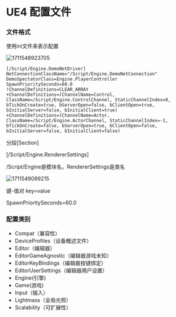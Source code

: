 # UE4 配置文件

### 文件格式
使用ini文件来表示配置

![1711548923705](https://github.com/3161906110/zhk/assets/46776443/1840e946-a36d-40eb-92ac-5292c9ff2d90)

````
[/Script/Engine.DemoNetDriver]
NetConnectionClassName="/Script/Engine.DemoNetConnection"
DemoSpectatorClass=Engine.PlayerController
SpawnPrioritySeconds=60.0
!ChannelDefinitions=CLEAR_ARRAY
+ChannelDefinitions=(ChannelName=Control, ClassName=/Script/Engine.ControlChannel, StaticChannelIndex=0, bTickOnCreate=true, bServerOpen=false, bClientOpen=true, bInitialServer=false, bInitialClient=true)
+ChannelDefinitions=(ChannelName=Actor, ClassName=/Script/Engine.ActorChannel, StaticChannelIndex=-1, bTickOnCreate=false, bServerOpen=true, bClientOpen=false, bInitialServer=false, bInitialClient=false)
````
 分段[Section]
 
[/Script/Engine.RendererSettings]

/Script/Engine是模块名，RendererSettings是类名

![1711549099215](https://github.com/3161906110/zhk/assets/46776443/f62ea85f-9efb-40ca-9adc-e71d46b84529)

键-值对 key=value

SpawnPrioritySeconds=60.0

### 配置类别
 - Compat（兼容性）
 - DeviceProfiles（设备概述文件）
 - Editor（编辑器）
 - EditorGameAgnostic（编辑器游戏未知）
 - EditorKeyBindings（编辑器按键绑定）
 - EditorUserSettings（编辑器用户设置）
 - Engine(引擎)
 - Game(游戏)
 - Input（输入）
 - Lightmass（全局光照）
 - Scalability（可扩展性）
